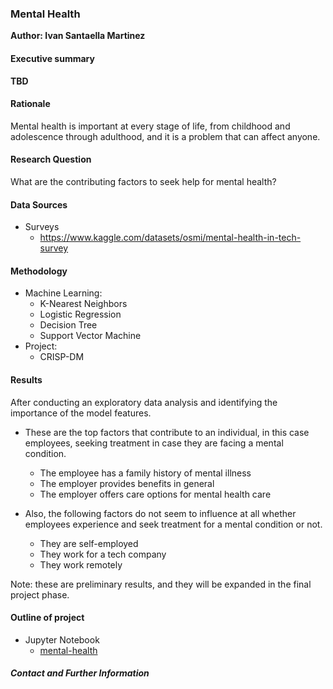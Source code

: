 ### Mental Health

**Author: Ivan Santaella Martinez**

#### Executive summary
**TBD**

#### Rationale
Mental health is important at every stage of life, from childhood and adolescence through adulthood, and it is a problem that can affect anyone.

#### Research Question
What are the contributing factors to seek help for mental health?

#### Data Sources
- Surveys
  - https://www.kaggle.com/datasets/osmi/mental-health-in-tech-survey

#### Methodology
- Machine Learning:
  - K-Nearest Neighbors
  - Logistic Regression
  - Decision Tree
  - Support Vector Machine 
- Project:
  - CRISP-DM

#### Results
After conducting an exploratory data analysis and identifying the importance of the model features.

- These are the top factors that contribute to an individual, in this case employees, seeking treatment in case they are facing a mental condition.
  - The employee has a family history of mental illness
  - The employer provides benefits in general
  - The employer offers care options for mental health care

- Also, the following factors do not seem to influence at all whether employees experience and seek treatment for a mental condition or not.
  - They are self-employed
  - They work for a tech company
  - They work remotely

Note: these are preliminary results, and they will be expanded in the final project phase.

#### Outline of project
- Jupyter Notebook
  - [mental-health](https://github.com/ivan-troy-2001/Mental-Health/blob/main/mental-health-v1.ipynb)

##### Contact and Further Information
